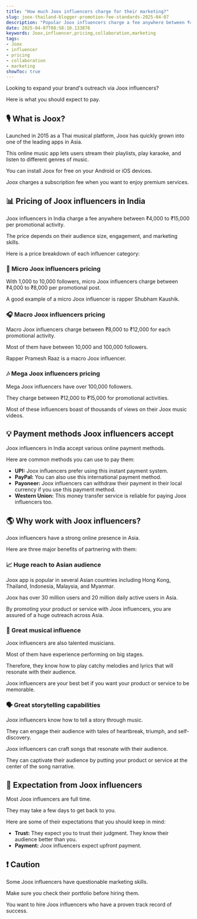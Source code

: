 ```yaml
---
title: "How much Joox influencers charge for their marketing?"
slug: joox-thailand-blogger-promotion-fee-standards-2025-04-07
description: "Popular Joox influencers charge a fee anywhere between ₹4,000 to ₹15,000 per promotional activity."
date: 2025-04-07T08:58:10.133876
keywords: Joox,influencer,pricing,collaboration,marketing
tags:
- Joox
- influencer
- pricing
- collaboration
- marketing
showToc: true
---
```


Looking to expand your brand's outreach via Joox influencers? 

Here is what you should expect to pay.



## 🎙️ What is Joox?

Launched in 2015 as a Thai musical platform, Joox has quickly grown into one of the leading apps in Asia.

This online music app lets users stream their playlists, play karaoke, and listen to different genres of music.

You can install Joox for free on your Android or iOS devices.

Joox charges a subscription fee when you want to enjoy premium services.




## 📊 Pricing of Joox influencers in India

Joox influencers in India charge a fee anywhere between ₹4,000 to ₹15,000 per promotional activity.

The price depends on their audience size, engagement, and marketing skills.

Here is a price breakdown of each influencer category:



### 🎤 Micro Joox influencers pricing

With 1,000 to 10,000 followers, micro Joox influencers charge between ₹4,000 to ₹8,000 per promotional post.

A good example of a micro Joox influencer is rapper Shubham Kaushik.







### 🎧 Macro Joox influencers pricing


Macro Joox influencers charge between ₹8,000 to ₹12,000 for each promotional activity.

Most of them have between 10,000 and 100,000 followers.

Rapper Pramesh Raaz is a macro Joox influencer.



### 🎶 Mega Joox influencers pricing

Mega Joox influencers have over 100,000 followers.

They charge between ₹12,000 to ₹15,000 for promotional activities.

Most of these influencers boast of thousands of views on their Joox music videos.


## 💡 Payment methods Joox influencers accept

Joox influencers in India accept various online payment methods. 

Here are common methods you can use to pay them:



- **UPI:** Joox influencers prefer using this instant payment system. 
- **PayPal:** You can also use this international payment method.
- **Payoneer:** Joox influencers can withdraw their payment in their local currency if you use this payment method. 
- **Western Union:** This money transfer service is reliable for paying Joox influencers too.


## 🌎 Why work with Joox influencers?

Joox influencers have a strong online presence in Asia.

Here are three major benefits of partnering with them:



### 📈 Huge reach to Asian audience

Joox app is popular in several Asian countries including Hong Kong, Thailand, Indonesia, Malaysia, and Myanmar.

Joox has over 30 million users and 20 million daily active users in Asia.

By promoting your product or service with Joox influencers, you are assured of a huge outreach across Asia.

### 🎵&nbsp;Great musical influence

Joox influencers are also talented musicians. 

Most of them have experience performing on big stages.

Therefore, they know how to play catchy melodies and lyrics that will resonate with their audience.

Joox influencers are your best bet if you want your product or service to be memorable.

### 🗣️&nbsp;Great storytelling capabilities

Joox influencers know how to tell a story through music.

They can engage their audience with tales of heartbreak, triumph, and self-discovery.

Joox influencers can craft songs that resonate with their audience.

They can captivate their audience by putting your product or service at the center of the song narrative.

 
## 📅 Expectation from Joox influencers

Most Joox influencers are full time.

They may take a few days to get back to you.

Here are some of their expectations that you should keep in mind:



- **Trust:** They expect you to trust their judgment. They know their audience better than you.
- **Payment:** Joox influencers expect upfront payment. 


## ❗ Caution

Some Joox influencers have questionable marketing skills. 

Make sure you check their portfolio before hiring them. 

You want to hire Joox influencers who have a proven track record of success.